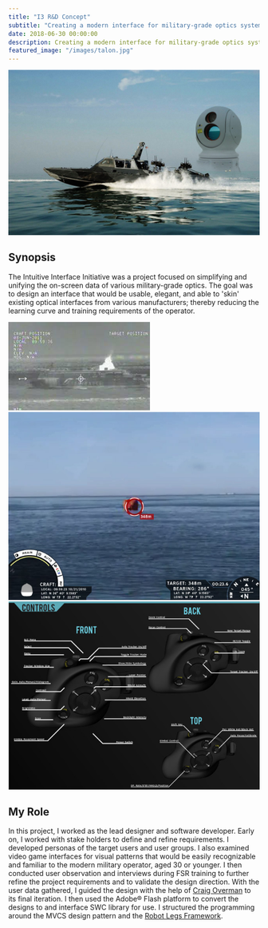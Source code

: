 ```yaml
---
title: "I3 R&D Concept"
subtitle: "Creating a modern interface for military-grade optics systems"
date: 2018-06-30 00:00:00
description: Creating a modern interface for military-grade optics systems
featured_image: "/images/talon.jpg"
---
```


![](/images/soc-mkV.jpg)

## Synopsis

The Intuitive Interface Initiative was a project focused on simplifying and unifying the on-screen data of various military-grade optics. The goal was to design an interface that would be usable, elegant, and able to 'skin' existing optical interfaces from various manufacturers; thereby reducing the learning curve and training requirements of the operator.

<div class="gallery" data-columns="3">
    <img src="/images/flir-interface before.jpeg">
	<img src="/images/interface-tlock.jpg">
	<img src="/images/potato-callouts.jpg">
</div>

## My Role

In this project, I worked as the lead designer and software developer. Early on, I worked with stake holders to define and refine requirements. I developed personas of the target users and user groups. I also examined video game interfaces for visual patterns that would be easily recognizable and familiar to the modern military operator, aged 30 or younger. I then conducted user observation and interviews during FSR training to further refine the project requirements and to validate the design direction.
With the user data gathered, I guided the design with the help of [Craig Overman](http://napmasterc.com/) to its final iteration. I then used the Adobe® Flash platform to convert the designs to and interface SWC library for use. I structured the programming around the MVCS design pattern and the [Robot Legs Framework](http://www.robotlegs.org/).

